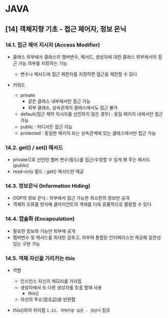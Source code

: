 JAVA
===
[14] 객체지향 기초 - 접근 제어자, 정보 은닉
----
### 14.1. 접근 제어 지시자 (Access Modifier)

- 클래스 외부에서 클래스의 멤버변수, 메서드, 생성자에 대한 클래스 외부에서의 접근 가능 여부를 지정하는 기능
   - 변수나 메서드에 접근 제한자를 지정하면 접근을 제한할 수 있다
- 키워드

   
   - private
      - 같은 클래스 내부에서만 접근 가능 
      - 외부 클래스, 상속관계의 클래스에서도 접근 불가 
   - default(접근 제어 지시자를 선언하지 않은 경우) : 동일 패키지 내에서만 접근 가능            
   - public : 어디서든 접근 가능
   - protected : 동일한 패키지 또는 상속관계에 있는 클래스에서만 접근 가능

### 14.2. get() / set() 메서드 
- private으로 선언된 멤버 변수(필드)를 접근/수정할 수 있게 해 주는 메서드(public)
- read-only 필드 : get() 메서드만 제공

### 14.3. 정보은닉 (Information Hiding)    
- OOP의 정보 은닉 : 외부에서 접근 가능한 최소한의 정보만 공개
- 객체의 오류를 방지해 클라이언트의 객체를 더욱 효율적으로 활용할 수 있다

### 14.4. 캡슐화 (Encapsulation)   
- 필요한 정보와 기능만 외부에 공개
- 멤버변수 및 메서드를 최대한 감추고, 외부와 통합된 인터페이스만 제공해 일관성 있는 구현 가능

### 14.5. 객체 자신을 가리키는 this
- 역할
   - 인스턴스 자신의 메모리를 가리킴 
   - 생성자에서 또 다른 생성자를 호출 할때 사용 
      - this()
   - 자신의 주소(참조값)을 반환함  

- this()와의 차이점
   `1.13. 객체지향 입문 - 생성자` 참조
